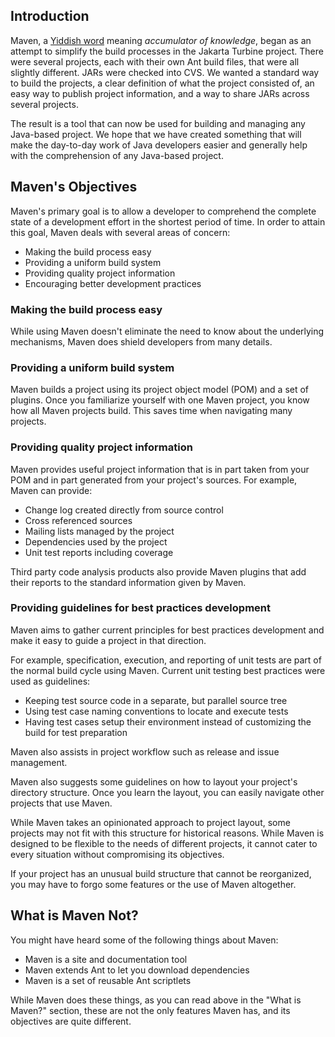 ## Introduction
<!--
Licensed to the Apache Software Foundation (ASF) under one
or more contributor license agreements.  See the NOTICE file
distributed with this work for additional information
regarding copyright ownership.  The ASF licenses this file
to you under the Apache License, Version 2.0 (the
"License"); you may not use this file except in compliance
with the License.  You may obtain a copy of the License at

    http://www.apache.org/licenses/LICENSE-2.0

Unless required by applicable law or agreed to in writing,
software distributed under the License is distributed on an
"AS IS" BASIS, WITHOUT WARRANTIES OR CONDITIONS OF ANY
KIND, either express or implied.  See the License for the
specific language governing permissions and limitations
under the License.
-->

Maven, a [Yiddish word](https://en.wikipedia.org/wiki/Maven) meaning
*accumulator of knowledge*, began as an attempt to
simplify the build processes in the Jakarta Turbine project. There were
several projects, each with their own Ant build files, that were all
slightly different. JARs were checked into CVS. We wanted a standard
way to build the projects, a clear definition of what the project
consisted of, an easy way to publish project information, and a way to
share JARs across several projects.

The result is a tool that can now be used for building and managing any
Java-based project. We hope that we have created something that will
make the day-to-day work of Java developers easier and generally help
with the comprehension of any Java-based project.

## Maven's Objectives

Maven's primary goal is to allow a developer to comprehend the complete
state of a development effort in the shortest period of time. In order
to attain this goal, Maven deals with several areas of concern:

- Making the build process easy
- Providing a uniform build system
- Providing quality project information
- Encouraging better development practices

### Making the build process easy

While using Maven doesn't eliminate the need to know about the
underlying mechanisms, Maven does shield developers from many details.

### Providing a uniform build system

Maven builds a project using its project object model (POM) and
a set of plugins. Once you familiarize yourself with one Maven
project, you know how all Maven projects build.
This saves time when navigating many projects.

### Providing quality project information

Maven provides useful project information that is in part
taken from your POM and in part generated from your project's sources.
For example, Maven can provide:

-   Change log created directly from source control
-   Cross referenced sources
-   Mailing lists managed by the project
-   Dependencies used by the project
-   Unit test reports including coverage

Third party code analysis products also provide Maven plugins that add their
reports to the standard information given by
Maven.

### Providing guidelines for best practices development

Maven aims to gather current principles for best practices development
and make it easy to guide a project in that direction.

For example, specification, execution, and reporting of unit tests are
part of the normal build cycle using Maven. Current unit testing best
practices were used as guidelines:

-   Keeping test source code in a separate, but parallel source tree
-   Using test case naming conventions to locate and execute tests
-   Having test cases setup their environment instead of
    customizing the build for test preparation

Maven also assists in project workflow such as release and issue management.

Maven also suggests some guidelines on how to layout your project's
directory structure. Once you learn the layout, you can easily
navigate other projects that use Maven.

While Maven takes an opinionated approach to project layout, some projects
may not fit with this structure for historical reasons. While Maven is
designed to be flexible to the needs of different projects,
it cannot cater to every situation without compromising its objectives.

If your project has an unusual build structure that 
cannot be reorganized, you may have to forgo some features or the use of
Maven altogether.

## What is Maven Not?

You might have heard some of the following things about Maven:

-   Maven is a site and documentation tool
-   Maven extends Ant to let you download dependencies
-   Maven is a set of reusable Ant scriptlets

While Maven does these things, as you can read above in the "What is
Maven?" section, these are not the only features Maven has, and its
objectives are quite different.

